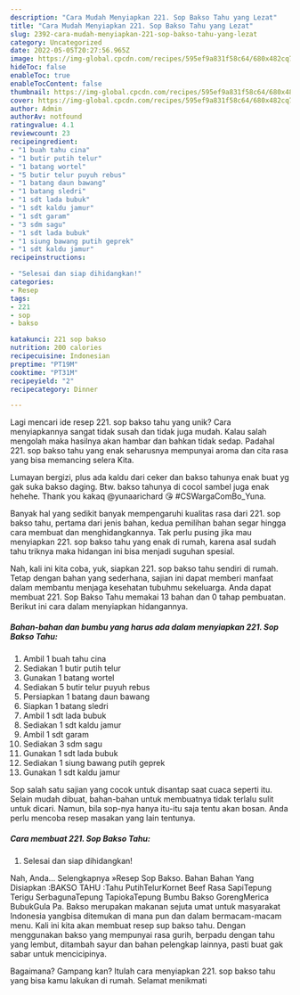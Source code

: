 ```yaml
---
description: "Cara Mudah Menyiapkan 221. Sop Bakso Tahu yang Lezat"
title: "Cara Mudah Menyiapkan 221. Sop Bakso Tahu yang Lezat"
slug: 2392-cara-mudah-menyiapkan-221-sop-bakso-tahu-yang-lezat
category: Uncategorized
date: 2022-05-05T20:27:56.965Z
image: https://img-global.cpcdn.com/recipes/595ef9a831f58c64/680x482cq70/221-sop-bakso-tahu-foto-resep-utama.jpg
hideToc: false
enableToc: true
enableTocContent: false
thumbnail: https://img-global.cpcdn.com/recipes/595ef9a831f58c64/680x482cq70/221-sop-bakso-tahu-foto-resep-utama.jpg
cover: https://img-global.cpcdn.com/recipes/595ef9a831f58c64/680x482cq70/221-sop-bakso-tahu-foto-resep-utama.jpg
author: Admin
authorAv: notfound
ratingvalue: 4.1
reviewcount: 23
recipeingredient:
- "1 buah tahu cina"
- "1 butir putih telur"
- "1 batang wortel"
- "5 butir telur puyuh rebus"
- "1 batang daun bawang"
- "1 batang sledri"
- "1 sdt lada bubuk"
- "1 sdt kaldu jamur"
- "1 sdt garam"
- "3 sdm sagu"
- "1 sdt lada bubuk"
- "1 siung bawang putih geprek"
- "1 sdt kaldu jamur"
recipeinstructions:

- "Selesai dan siap dihidangkan!"
categories:
- Resep
tags:
- 221
- sop
- bakso

katakunci: 221 sop bakso 
nutrition: 200 calories
recipecuisine: Indonesian
preptime: "PT19M"
cooktime: "PT31M"
recipeyield: "2"
recipecategory: Dinner

---
```





Lagi mencari ide resep 221. sop bakso tahu yang unik? Cara menyiapkannya sangat tidak susah dan tidak juga mudah. Kalau salah mengolah maka hasilnya akan hambar dan bahkan tidak sedap. Padahal 221. sop bakso tahu yang enak seharusnya mempunyai aroma dan cita rasa yang bisa memancing selera Kita.





Lumayan bergizi, plus ada kaldu dari ceker dan bakso tahunya enak buat yg gak suka bakso daging. Btw. bakso tahunya di cocol sambel juga enak hehehe. Thank you kakaq @yunaarichard 😘 #CSWargaComBo_Yuna.

Banyak hal yang sedikit banyak mempengaruhi kualitas rasa dari 221. sop bakso tahu, pertama dari jenis bahan, kedua pemilihan bahan segar hingga cara membuat dan menghidangkannya. Tak perlu pusing jika mau menyiapkan 221. sop bakso tahu yang enak di rumah, karena asal sudah tahu triknya maka hidangan ini bisa menjadi suguhan spesial.






Nah, kali ini kita coba, yuk, siapkan 221. sop bakso tahu sendiri di rumah. Tetap dengan bahan yang sederhana, sajian ini dapat memberi manfaat dalam membantu menjaga kesehatan tubuhmu sekeluarga. Anda dapat membuat 221. Sop Bakso Tahu memakai 13 bahan dan 0 tahap pembuatan. Berikut ini cara dalam menyiapkan hidangannya.

<!--inarticleads1-->

##### Bahan-bahan dan bumbu yang harus ada dalam menyiapkan 221. Sop Bakso Tahu:

1. Ambil 1 buah tahu cina
1. Sediakan 1 butir putih telur
1. Gunakan 1 batang wortel
1. Sediakan 5 butir telur puyuh rebus
1. Persiapkan 1 batang daun bawang
1. Siapkan 1 batang sledri
1. Ambil 1 sdt lada bubuk
1. Sediakan 1 sdt kaldu jamur
1. Ambil 1 sdt garam
1. Sediakan 3 sdm sagu
1. Gunakan 1 sdt lada bubuk
1. Sediakan 1 siung bawang putih geprek
1. Gunakan 1 sdt kaldu jamur


Sop salah satu sajian yang cocok untuk disantap saat cuaca seperti itu. Selain mudah dibuat, bahan-bahan untuk membuatnya tidak terlalu sulit untuk dicari. Namun, bila sop-nya hanya itu-itu saja tentu akan bosan. Anda perlu mencoba resep masakan yang lain tentunya. 

<!--inarticleads2-->

##### Cara membuat 221. Sop Bakso Tahu:


1. Selesai dan siap dihidangkan!

Nah, Anda… Selengkapnya »Resep Sop Bakso. Bahan Bahan Yang Disiapkan :BAKSO TAHU :Tahu PutihTelurKornet Beef Rasa SapiTepung Terigu SerbagunaTepung TapiokaTepung Bumbu Bakso GorengMerica BubukGula Pa. Bakso merupakan makanan sejuta umat untuk masyarakat Indonesia yangbisa ditemukan di mana pun dan dalam bermacam-macam menu. Kali ini kita akan membuat resep sup bakso tahu. Dengan menggunakan bakso yang mempunyai rasa gurih, berpadu dengan tahu yang lembut, ditambah sayur dan bahan pelengkap lainnya, pasti buat gak sabar untuk mencicipinya. 

Bagaimana? Gampang kan? Itulah cara menyiapkan 221. sop bakso tahu yang bisa kamu lakukan di rumah. Selamat menikmati
